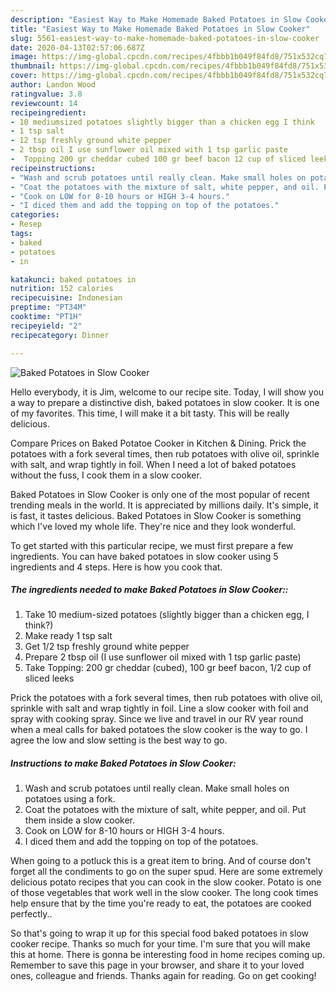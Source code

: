 ```yaml
---
description: "Easiest Way to Make Homemade Baked Potatoes in Slow Cooker"
title: "Easiest Way to Make Homemade Baked Potatoes in Slow Cooker"
slug: 5561-easiest-way-to-make-homemade-baked-potatoes-in-slow-cooker
date: 2020-04-13T02:57:06.687Z
image: https://img-global.cpcdn.com/recipes/4fbbb1b049f84fd8/751x532cq70/baked-potatoes-in-slow-cooker-recipe-main-photo.jpg
thumbnail: https://img-global.cpcdn.com/recipes/4fbbb1b049f84fd8/751x532cq70/baked-potatoes-in-slow-cooker-recipe-main-photo.jpg
cover: https://img-global.cpcdn.com/recipes/4fbbb1b049f84fd8/751x532cq70/baked-potatoes-in-slow-cooker-recipe-main-photo.jpg
author: Landon Wood
ratingvalue: 3.8
reviewcount: 14
recipeingredient:
- 10 mediumsized potatoes slightly bigger than a chicken egg I think
- 1 tsp salt
- 12 tsp freshly ground white pepper
- 2 tbsp oil I use sunflower oil mixed with 1 tsp garlic paste
-  Topping 200 gr cheddar cubed 100 gr beef bacon 12 cup of sliced leeks
recipeinstructions:
- "Wash and scrub potatoes until really clean. Make small holes on potatoes using a fork."
- "Coat the potatoes with the mixture of salt, white pepper, and oil. Put them inside a slow cooker."
- "Cook on LOW for 8-10 hours or HIGH 3-4 hours."
- "I diced them and add the topping on top of the potatoes."
categories:
- Resep
tags:
- baked
- potatoes
- in

katakunci: baked potatoes in
nutrition: 152 calories
recipecuisine: Indonesian
preptime: "PT34M"
cooktime: "PT1H"
recipeyield: "2"
recipecategory: Dinner

---
```



![Baked Potatoes in Slow Cooker](https://img-global.cpcdn.com/recipes/4fbbb1b049f84fd8/751x532cq70/baked-potatoes-in-slow-cooker-recipe-main-photo.jpg)

Hello everybody, it is Jim, welcome to our recipe site. Today, I will show you a way to prepare a distinctive dish, baked potatoes in slow cooker. It is one of my favorites. This time, I will make it a bit tasty. This will be really delicious.

Compare Prices on Baked Potatoe Cooker in Kitchen &amp; Dining. Prick the potatoes with a fork several times, then rub potatoes with olive oil, sprinkle with salt, and wrap tightly in foil. When I need a lot of baked potatoes without the fuss, I cook them in a slow cooker.

Baked Potatoes in Slow Cooker is only one of the most popular of recent trending meals in the world. It is appreciated by millions daily. It's simple, it is fast, it tastes delicious. Baked Potatoes in Slow Cooker is something which I've loved my whole life. They're nice and they look wonderful.


To get started with this particular recipe, we must first prepare a few ingredients. You can have baked potatoes in slow cooker using 5 ingredients and 4 steps. Here is how you cook that.

##### The ingredients needed to make Baked Potatoes in Slow Cooker::

1. Take 10 medium-sized potatoes (slightly bigger than a chicken egg, I think?)
1. Make ready 1 tsp salt
1. Get 1/2 tsp freshly ground white pepper
1. Prepare 2 tbsp oil (I use sunflower oil mixed with 1 tsp garlic paste)
1. Take  Topping: 200 gr cheddar (cubed), 100 gr beef bacon, 1/2 cup of sliced leeks


Prick the potatoes with a fork several times, then rub potatoes with olive oil, sprinkle with salt and wrap tightly in foil. Line a slow cooker with foil and spray with cooking spray. Since we live and travel in our RV year round when a meal calls for baked potatoes the slow cooker is the way to go. I agree the low and slow setting is the best way to go. 

##### Instructions to make Baked Potatoes in Slow Cooker:

1. Wash and scrub potatoes until really clean. Make small holes on potatoes using a fork.
1. Coat the potatoes with the mixture of salt, white pepper, and oil. Put them inside a slow cooker.
1. Cook on LOW for 8-10 hours or HIGH 3-4 hours.
1. I diced them and add the topping on top of the potatoes.


When going to a potluck this is a great item to bring. And of course don&#39;t forget all the condiments to go on the super spud. Here are some extremely delicious potato recipes that you can cook in the slow cooker. Potato is one of those vegetables that work well in the slow cooker. The long cook times help ensure that by the time you&#39;re ready to eat, the potatoes are cooked perfectly.. 

So that's going to wrap it up for this special food baked potatoes in slow cooker recipe. Thanks so much for your time. I'm sure that you will make this at home. There is gonna be interesting food in home recipes coming up. Remember to save this page in your browser, and share it to your loved ones, colleague and friends. Thanks again for reading. Go on get cooking!
